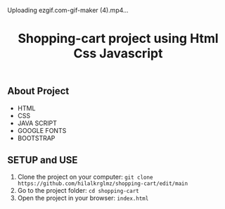 


Uploading ezgif.com-gif-maker (4).mp4…



<!DOCTYPE html>
<html lang="en">
<head>
    <meta charset="UTF-8">
    <meta name="viewport" content="width=device-width, initial-scale=1.0">
</head>
<body>
    <header>
        <h1> Shopping-cart project using Html Css Javascript </h1>
    </header>
    <div class="container">
        <h2>About Project</h2>
            <ul>
                <li>HTML</li>
                <li>CSS</li>
                <li>JAVA SCRIPT</li>
                <li>GOOGLE FONTS</li>
                <li>BOOTSTRAP</li>
            </ul>
            <h2>SETUP and USE</h2>
        <ol>
            <li>Clone the project on your computer: <code>git clone https://github.com/hilalkrglmz/shopping-cart/edit/main</code></li>
            <li>Go to the project folder: <code>cd shopping-cart</code></li>
            <li>Open the project in your browser: <code>index.html</code></li>
        </ol>
    </div>
</body>
</html>
